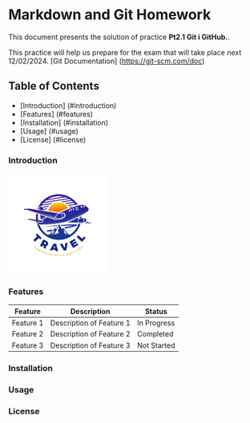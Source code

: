 # Markdown and Git Homework

This document presents the solution of practice **Pt2.1 Git i GitHub.**.

This practice will help us prepare for the exam that will take place next 12/02/2024. [Git Documentation] (https://git-scm.com/doc)

## Table of Contents

- [Introduction] (#introduction)
- [Features] (#features)
- [Installation] (#installation)
- [Usage] (#usage)
- [License] (#license)

### Introduction

<img src="images/logo.png" width="200px">

### Features

| Feature     | Description               |  Status      |
| ----------  | ------------------------  |  ---------   |
| Feature 1   | Description of Feature 1  | In Progress  |  
| Feature 2   | Description of Feature 2  | Completed    |
| Feature 3   | Description of Feature 3  | Not Started  |


### Installation

### Usage

### License